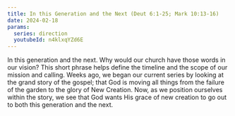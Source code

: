 ```yaml
---
title: In this Generation and the Next (Deut 6:1-25; Mark 10:13-16)
date: 2024-02-18
params:
  series: direction
  youtubeId: n4klxqYZd6E
---
```


In this generation and the next. Why would our church have those words in our vision? This short phrase helps define the timeline and the scope of our mission and calling. Weeks ago, we began our current series by looking at the grand story of the gospel; that God is moving all things from the failure of the garden to the glory of New Creation. Now, as we position ourselves within the story, we see that God wants His grace of new creation to go out to both this generation and the next.

